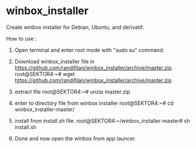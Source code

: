 # winbox_installer
Create winbox installer for Debian, Ubuntu, and derivatif.

How to use :
1. Open terminal and enter root mode with "sudo su" command.
2. Download winbox_installer file in https://github.com/randifilan/winbox_installer/archive/master.zip
   root@SEKTOR4:~# wget https://github.com/randifilan/winbox_installer/archive/master.zip

3. extract file 
   root@SEKTOR4:~# unzip master.zip

4. enter to directory file from winbox installer
   root@SEKTOR4:~# cd winbox_installer-master/
   
5. install from install.sh file.
   root@SEKTOR4:~/winbox_installer-master# sh install.sh
   
6. Done and now open the winbox from app launcer.


